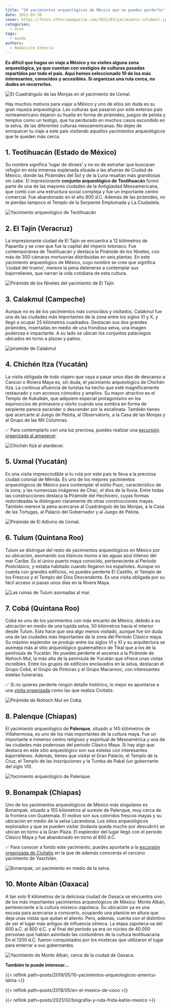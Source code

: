 ```yaml
---
title: "10 yacimientos arqueológicos de México que no puedes perderte"
date: 2021-03-30
cover: https://fotos.etheriamagazine.com/2021/03/yacimiento-calakmul.jpg
categories: 
  - ocio
tags: 
  - mundo
authors: 
  - Redacción Etheria
---
```


**Es difícil que hagas un viaje a México y no visites alguna zona arqueológica, ya que 
cuentan con vestigios de culturas pasadas repartidos por todo el país. Aquí hemos 
seleccionado 10 de los más interesantes, conocidos y accesibles. Si organizas una ruta 
cerca, no dudes en recorrerlos.** 

![El Cuadrángulo de las Monjas en el yacimiento de Uxmal.](https://fotos.etheriamagazine.com/2021/03/uxmal-mexico-cuadrangulo-monjas.jpg "El Cuadrángulo de las Monjas en el yacimiento de Uxmal.")

Hay muchos motivos para viajar a México y uno de ellos sin duda es su gran riqueza 
arqueológica. Las culturas que pasaron por este extenso país norteamericano dejaron su 
huella en forma de pirámides, juegos de pelota y templos como un testigo, que ha 
perdurado en muchos casos escondido en la selva, de las diferentes culturas 
mesoamericanas. No dejes de enriquecer tu viaje a este país visitando aquellos 
yacimientos arqueológicos que te queden más cerca. 

## 1\. Teotihuacán (Estado de México)

Su nombre significa ‘lugar de dioses’ y no es de extrañar que buscaran refugio en esta 
inmensa explanada situada a las afueras de Ciudad de México, donde las Pirámides del Sol 
y de la Luna resaltan más grandiosas sin cabe. El impresionante **conjunto arqueológico 
de Teotihuacán** formó parte de una de las mayores ciudades de la Antigüedad 
Mesoamericana, que contó con una estructura social compleja y fue un importante centro 
comercial. Fue abandonado en el año 800 d.C. Además de las pirámides, no te pierdas 
tampoco el Templo de la Serpiente Emplumada y La Ciudadela. 

![Yacimiento arqueológico de Teotihuacán](https://fotos.etheriamagazine.com/2021/03/yacimiento-mexico-teotihuacan.jpg "Yacimiento arqueológico de Teotihuacán.")

## 2\. El Tajín (Veracruz)

La impresionante ciudad de El Tajín se encuentra a 12 kilómetros de Papantla y se cree 
que fue la capital del imperio totonaco. Fue contemporánea de Teotihuacán y destaca la 
Pirámide de los Niveles, con más de 300 cámaras mortuorias distribuidas en seis plantas. 
En este yacimiento arqueológico de México, cuyo nombre se cree que significa ‘ciudad del 
trueno’, merece la pena detenerse a contemplar sus bajorrelieves, que narran la vida 
cotidiana de esta cultura. 

![Pirámide de los Niveles del yacimiento de El Tajín](https://fotos.etheriamagazine.com/2021/03/yacimiento-mexico-Tajin-Veracruz.jpg "Pirámide de los Niveles del yacimiento de El Tajín.")

## 3\. Calakmul (Campeche)

Aunque no es de los yacimientos más conocidos y visitados, Calakmul fue una de las 
ciudades más importantes de la zona entre los siglos VI y X, y llegó a ocupar 25 
kilómetros cuadrados. Destacan sus dos grandes pirámides, insertadas en medio de una 
frondosa selva, una imagen poderosa e impactante. A su lado se ubican los conjuntos 
palaciegos ubicados en torno a plazas y patios. 

![piramide de Calakmul](https://fotos.etheriamagazine.com/2021/03/yacimiento-calakmul.jpg "Pirámide de Calakmul en medio de la selva.")

## 4\. Chichén Itza (Yucatán)

La visita obligada de todo viajero que vaya a pasar unos días de descanso a Cancún o 
Riviera Maya es, sin duda, el yacimiento arqueológico de Chichén Itzá. La continua 
afluencia de turistas ha hecho que esté magníficamente restaurado y con accesos cómodos 
y amplios. Su mayor atractivo es el Templo de Kukulkán, que adquiere especial 
protagonismo en los equinoccios de primavera y otoño cuando una sombra en forma de 
serpiente parece ascender o descender por la escalinata. También tienes que acercarte al 
Juego de Pelota, al Observatorio, a la Casa de las Monjas y al Grupo de las Mil 
Columnas. 

✅ Para contemplarlo con una luz preciosa, puedes realizar una [excursión organizada al 
amanecer](https://www.civitatis.com/es/cancun/excursion-chichen-itza-amanecer/?aid=10211). 

![Chichén Itzá al atardecer.](https://fotos.etheriamagazine.com/2021/03/yacimiento-mexico-chichen-itza.jpg "Chichén Itzá al atardecer.")

## 5\. Uxmal (Yucatán)

Es una visita imprescindible si tu ruta por este país te lleva a la preciosa ciudad 
colonial de Mérida. Es uno de los mejores yacimientos arqueológicos de México para 
contemplar el estilo Puuc, característico de la zona, y las numerosas imágenes de Chac, 
el dios de la lluvia. Entre todas las construcciones destaca la Pirámide del Hechicero, 
cuyas formas redondeadas la distinguen claramente de otras construcciones mayas. También 
merece la pena acercarse al Cuadrángulo de las Monjas, a la Casa de las Tortugas, al 
Palacio del Gobernador y al Juego de Pelota. 

![Pirámide de El Adivino de Uxmal.](https://fotos.etheriamagazine.com/2021/03/yacimientos-mexico-uxmal.jpg "Pirámide de El Adivino de Uxmal.")

## 6\. Tulum (Quintana Roo)

Tulum se distingue del resto de yacimientos arqueológicos en México por su ubicación, 
asomando sus blancos muros a las aguas azul intenso del mar Caribe. Es el único puerto 
maya conocido, perteneciente al Período Postclásico, y estaba habitado cuando llegaron 
los españoles. Aunque no cuenta con grandes edificios, no puedes perderte El Castillo, 
el Templo de los Frescos y el Templo del Dios Descendente. Es una visita obligada por su 
fácil acceso si pasas unos días en la Rivera Maya. 

![Las ruinas de Tulum asomadas al mar.](https://fotos.etheriamagazine.com/2021/03/yacimiento-mexico-tulum.jpg "Las ruinas de Tulum asomadas al mar.")

## 7\. Cobá (Quintana Roo)

Cobá es uno de los yacimientos con más encanto de México, debido a su ubicación en medio 
de una tupida selva, 50 kilómetros hacia el interior desde Tulum. Esto hace que sea algo 
menos visitado, aunque fue sin duda una de las ciudades más importantes de la zona del 
Período Clásico maya. Su máximo esplendor se produjo entre los siglos VI y XI y su 
arquitectura se asemeja más al sitio arqueológico guatemalteco de Tikal que a los de la 
península de Yucatán. No puedes perderte el ascenso a la Pirámide de Nohoch Mul, la más 
alta de la península de Yucatán que ofrece unas vistas increíbles. Entre los grupos de 
edificios enclavados en la selva, destacan el Grupo Cobá, el Grupo de Pinturas y el 
Grupo Macanxoc, con interesantes estelas funerarias. 

✅ Si no quieres perderte ningún detalle histórico, lo mejor es apuntarse a una [visita 
organizada](https://www.civitatis.com/es/riviera-maya/excursion-coba-amanecer/?aid=10211) 
como las que realiza Civitatis. 

![Pirámide de Nohoch Mul en Cobá.](https://fotos.etheriamagazine.com/2021/03/yacimiento-mexico-coba.jpg "Pirámide de Nohoch Mul en Cobá.")

## 8\. Palenque (Chiapas)

El yacimiento arqueológico de **Palenque**, situado a 145 kilómetros de Villahermosa, es 
uno de los más importantes de la cultura maya. Fue un importante e inmenso centro 
religioso y espiritual de Mesoamérica y una de las ciudades más poderosas del período 
Clásico Maya. Si hay algo que destaca en este sitio arqueológico son sus estelas con 
interesantes bajorrelieves. Además, tienes que visitar el Gran Palacio, el Templo de la 
Cruz, el Templo de las Inscripciones y la Tumba de Pakal (un gobernante del siglo VII). 

![Yacimiento arqueológico de Palenque.](https://fotos.etheriamagazine.com/2021/03/yacimiento-mexico-palenque.jpg "Yacimiento arqueológico de Palenque. © Crisóforo Gaspar Hernández")

## 9\. Bonampak (Chiapas)

Uno de los yacimientos arqueológicos de México más singulares es Bonampak, situado a 155 
kilómetros al sureste de Palenque, muy cerca de la frontera con Guatemala. El motivo son 
sus coloridos frescos mayas y su ubicación en medio de la selva Lacandona. Los sitios 
arqueológicos explorados y que se pueden visitar (todavía queda mucho por descubrir) se 
ubican en torno a la Gran Plaza. El esplendor del lugar llegó con el período Clásico 
Maya y fue abandonado en torno al 800 d.C. 

✅ Para conocer a fondo este yacimiento, puedes apuntarte a la [excursión organizada de 
Civitatis](https://www.civitatis.com/es/palenque/excursion-yaxchilan-bonampak/?aid=10211) 
en la que de además conocerás el cercano yacimiento de Yaxchilán. 

![Bonampak, un yacimiento en medio de la selva.](https://fotos.etheriamagazine.com/2021/03/yacimiento-mexico-bonampak.jpg "Bonampak, un yacimiento en medio de la selva.")

## 10\. Monte Albán (Oaxaca)

A tan solo 9 kilómetros de la deliciosa ciudad de Oaxaca se encuentra uno de los más 
importantes yacimientos arqueológicos de México: Monte Albán, perteneciente a la cultura 
mixteco-zapoteca. Su ubicación ya es una excusa para acercarse a conocerlo, ocupando una 
planicie en altura que deja unas vistas que quitan el aliento. Pero, además, cuenta con 
el distintivo de ser el lugar más antiguo de influencia olmeca. La etapa zapoteca va del 
600 a.C. al 800 d.C. y al final del periodo ya era un núcleo de 40.000 personas que 
habían asimilado las costumbres de la cultura teotihuacana. En el 1200 d.C. fueron 
conquistados por los mixtecas que utilizaron el lugar para enterrar a sus gobernantes. 

![Yacimiento de Monte Albán, cerca de la ciudad de Oaxaca.](https://fotos.etheriamagazine.com/2021/03/yacimientos-mexico-monte-alban.jpg "Yacimiento de Monte Albán, cerca de la ciudad de Oaxaca.")

**También te puede interesar...** 

{{< reflink path=posts/2019/05/10-yacimientos-arqueologicos-america-latina >}} 

{{< reflink path=posts/2018/05/en-el-mexico-de-coco >}} 

{{< reflink path=posts/2021/02/biografia-y-ruta-frida-kahlo-mexico >}}
